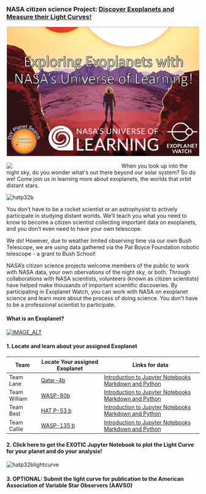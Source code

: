 ### NASA citizen science Project: [Discover Exoplanets and Measure their Light Curves!](https://exoplanets.nasa.gov/exoplanet-watch/about-exoplanet-watch/overview/)

![exoplanetwatch](projects/exoplanet_discovery/exoplanetwatch.png)

<img src="astronomy/projects/exoplanet_discovery/epw.png" align="left" width=300px />

When you look up into the night sky, do you wonder what's out there beyond our solar system? So do we! Come join us in learning more about exoplanets, the worlds that orbit distant stars.

![hatp32b](astronomy/projects/exoplanet_discovery/hatp32b.png)

You don't have to be a rocket scientist or an astrophysist to actively participate in studying distant worlds. We’ll teach you what you need to know to become a citizen scientist collecting important data on exoplanets, and you don’t even need to have your own telescope. 

We do! However, due to weather limited observing time via our own Bush Telescope, we are using data gathered via the Pat Boyce Foundation robotic telescope - a grant to Bush School!   

NASA’s citizen science projects welcome members of the public to work with NASA data, your own obervations of the night sky, or both. Through collaborations with NASA scientists, volunteers (known as citizen scientists) have helped make thousands of important scientific discoveries. By participating in Exoplanet Watch, you can work with NASA on exoplanet science and learn more about the process of doing science. You don't have to be a professional scientist to participate. 

#### What is an Exoplanet?

[![IMAGE_ALT](https://img.youtube.com/vi/0ZOhJe_7GrE&t=24s/0.jpg)]([https://www.youtube.com/watch?v=0ZOhJe_7GrE&t=24s](https://www.youtube.com/watch?v=0ZOhJe_7GrE))

#### 1. Locate and learn about your assigned Exoplanet

Team | Locate Your assigned Exoplanet | Links for data
--- | --- | --- |
Team Lane | [Qatar-4b](https://exoplanets.nasa.gov/eyes-on-exoplanets/?destinations=%2Falien-worlds%2Fexoplanet-travel-bureau%3Fcid%3D1%2Ctravel_bureau_missions#/) | <a href="https://chandrunarayan.github.io/astronomy/projects/intro_to_jupyter" target="_blank">Introduction to Jupyter Notebooks Markdown and Python</a>
Team William | [WASP-80b](https://exoplanets.nasa.gov/eyes-on-exoplanets/?destinations=%2Falien-worlds%2Fexoplanet-travel-bureau%3Fcid%3D1%2Ctravel_bureau_missions#/)  | <a href="https://chandrunarayan.github.io/astronomy/projects/intro_to_jupyter" target="_blank">Introduction to Jupyter Notebooks Markdown and Python</a>
Team Best | [HAT P-53 b](https://exoplanets.nasa.gov/eyes-on-exoplanets/?destinations=%2Falien-worlds%2Fexoplanet-travel-bureau%3Fcid%3D1%2Ctravel_bureau_missions#/)  | <a href="https://chandrunarayan.github.io/astronomy/projects/intro_to_jupyter" target="_blank">Introduction to Jupyter Notebooks Markdown and Python</a>
Team Callie | [WASP-135 b](https://exoplanets.nasa.gov/eyes-on-exoplanets/?destinations=%2Falien-worlds%2Fexoplanet-travel-bureau%3Fcid%3D1%2Ctravel_bureau_missions#/)  |  <a href="https://chandrunarayan.github.io/astronomy/projects/intro_to_jupyter" target="_blank">Introduction to Jupyter Notebooks Markdown and Python</a>

#### 2. Click here to get the EXOTIC Jupyter Notebook to plot the Light Curve for your planet and do your analysis!
![hatp32blightcurve](astronomy/projects/exoplanet_discovery/hatp32blightcurve.png)

#### 3. OPTIONAL: Submit the light curve for publication to the American Association of Variable Star Observers (AAVSO)  

